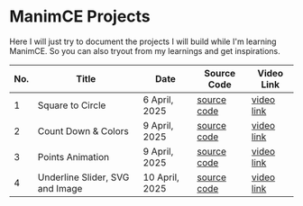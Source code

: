 # ManimCE Projects

Here I will just try to document the projects I will build while I'm learning ManimCE. So you can also tryout from my learnings and get inspirations.

<!-- ### 1. Square to Circle
6 April, 2025<br>
<br>
[source code](./sources/square-to-circle.py)<br>
[video link](https://youtu.be/48KaZ-mDF40)

### 2. Count Down & Colors
9 April, 2025<br>
<br>
[source code](./sources/countdown.py)<br>
[video link](https://youtu.be/wZ-PWsGbOLM)

### 3. Points Animation
9 April, 2025<br>
<br>
[source code](./sources/points_cool.py)<br>
[video link](https://youtu.be/0Ipjv-xusTU)

### 4. Underline Slider, SVG and Image
10 April, 2025<br>
<br>
[source code](./sources/image_or_video_in_bg.py)<br>
[video link](https://youtu.be/svRja34Y1OQ) -->

| No. | Title                             | Date           | Source Code                                       | Video Link                                             |
|-----|-----------------------------------|----------------|--------------------------------------------------|--------------------------------------------------------|
| 1   | Square to Circle                  | 6 April, 2025  | [source code](./sources/square-to-circle.py)     | [video link](https://youtu.be/48KaZ-mDF40)             |
| 2   | Count Down & Colors               | 9 April, 2025  | [source code](./sources/countdown.py)            | [video link](https://youtu.be/wZ-PWsGbOLM)             |
| 3   | Points Animation                  | 9 April, 2025  | [source code](./sources/points_cool.py)          | [video link](https://youtu.be/0Ipjv-xusTU)             |
| 4   | Underline Slider, SVG and Image  | 10 April, 2025 | [source code](./sources/image_or_video_in_bg.py) | [video link](https://youtu.be/svRja34Y1OQ)             |
